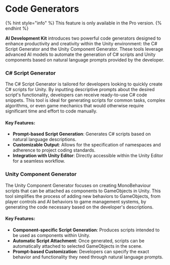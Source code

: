 # Code Generators

{% hint style="info" %}
This feature is only available in the Pro version.
{% endhint %}

**AI Development Kit** introduces two powerful code generators designed to enhance productivity and creativity within the Unity environment: the C# Script Generator and the Unity Component Generator. These tools leverage advanced AI models to automate the generation of C# scripts and Unity components based on natural language prompts provided by the developer.

### C# Script Generator

The C# Script Generator is tailored for developers looking to quickly create C# scripts for Unity. By inputting descriptive prompts about the desired script's functionality, developers can receive ready-to-use C# code snippets. This tool is ideal for generating scripts for common tasks, complex algorithms, or even game mechanics that would otherwise require significant time and effort to code manually.

#### Key Features:

* **Prompt-based Script Generation**: Generates C# scripts based on natural language descriptions.
* **Customizable Output**: Allows for the specification of namespaces and adherence to project coding standards.
* **Integration with Unity Editor**: Directly accessible within the Unity Editor for a seamless workflow.

### Unity Component Generator

The Unity Component Generator focuses on creating MonoBehaviour scripts that can be attached as components to GameObjects in Unity. This tool simplifies the process of adding new behaviors to GameObjects, from player controls and AI behaviors to game management systems, by generating the code necessary based on the developer's descriptions.

#### Key Features:

* **Component-specific Script Generation**: Produces scripts intended to be used as components within Unity.
* **Automatic Script Attachment**: Once generated, scripts can be automatically attached to selected GameObjects in the scene.
* **Prompt-based Customization**: Developers can specify the exact behavior and functionality they need through natural language prompts.
